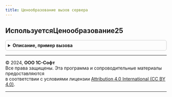 ```yaml
---
title: Ценообразование вызов сервера
---
```



## ИспользуетсяЦенообразование25
<details style="margin: 1em 0; padding: 0.5em; border: 1px solid #ccc; border-radius: 6px;">

<summary style="font-weight: bold; cursor: pointer;">Описание, пример вызова</summary>

```bsl

// Определяет, используется ли ценообразование версии 2.5 на указанную дату.
//
// Параметры:
//	Дата - Дата - дата, для которой надо определить режим ценообразования.
//
// Возвращаемое значение:
//	Булево - признак использования ценообразования версии 2.5 на указанную дату
//	Если дата не указана, то она приравнивается к текущей.
//
Функция ИспользуетсяЦенообразование25(Знач Дата = Неопределено) Экспорт
```

Пример вызова
```bsl
Результат = ЦенообразованиеВызовСервера.ИспользуетсяЦенообразование25(Дата);
```
</details>

---

© 2024, **ООО 1С-Софт**  
Все права защищены. Эта программа и сопроводительные материалы предоставляются  
в соответствии с условиями лицензии [Attribution 4.0 International (CC BY 4.0)](https://creativecommons.org/licenses/by/4.0/legalcode).

---
